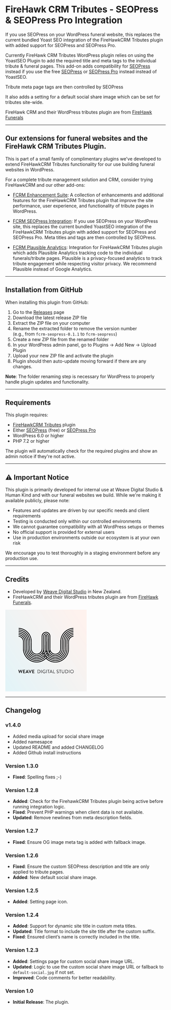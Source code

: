 # FireHawk CRM Tributes - SEOPress & SEOPress Pro Integration
 
If you use SEOPress on your WordPress funeral website, this replaces the current bundled Yoast SEO integration of the FireHawkCRM Tributes plugin with added support for SEOPress and SEOPress Pro.

Currently FireHawk CRM Tributes WordPress plugin relies on using the YoastSEO Plugin to add the required title and meta tags to the individual tribute & funeral pages.
This add-on adds compatibility for [SEOPress](https://wordpress.org/plugins/wp-seopress/) instead if you use the free [SEOPress](https://wordpress.org/plugins/wp-seopress/) or [SEOPress Pro](https://www.seopress.org/) instead instead of YoastSEO.

Tribute meta page tags are then controlled by SEOPress

It also adds a setting for a default social share image which can be set for tributes site-wide.

FireHawk CRM and their WordPress tributes plugin are from [FireHawk Funerals](https://firehawkfunerals.com)

---

## Our extensions for funeral websites and the FireHawk CRM Tributes Plugin.
This is part of a small family of complimentary plugins we've developed to extend FireHawkCRM Tributes functionality for our use building funeral websites in WordPress.

For a complete tribute management solution and CRM, consider trying FireHawkCRM and our other add-ons:

- [FCRM Enhancement Suite](https://github.com/weavedigitalstudio/fcrm-enhancement-suite):
A collection of enhancements and additional features for the FireHawkCRM Tributes plugin that improve the site performance, user experience, and functionality of tribute pages in WordPress.

- [FCRM SEOPress Integration](https://github.com/weavedigitalstudio/fcrm-seopress):
If you use SEOPress on your WordPress site, this replaces the current bundled YoastSEO integration of the FireHawkCRM Tributes plugin with added support for SEOPress and SEOPress Pro. Meta titles and tags are then controlled by SEOPress.

- [FCRM Plausible Analytics](https://github.com/weavedigitalstudio/fcrm-plausible-analytics):
Integration for FireHawkCRM Tributes plugin which adds Plausible Analytics tracking code to the individual funerals/tribute pages. Plausible is a privacy-focused analytics to track tribute engagement while respecting visitor privacy. We recommend Plausible instead of Google Analytics.

---

## Installation from GitHub
When installing this plugin from GitHub:
1. Go to the [Releases](https://github.com/weavedigitalstudio/fcrm-seopress/releases) page
2. Download the latest release ZIP file
3. Extract the ZIP file on your computer
4. Rename the extracted folder to remove the version number  
   (e.g., from `fcrm-seopress-0.1.1` to `fcrm-seopress`)
5. Create a new ZIP file from the renamed folder
6. In your WordPress admin panel, go to Plugins → Add New → Upload Plugin
7. Upload your new ZIP file and activate the plugin
8. Plugin should then auto-update moving forward if there are any changes.

**Note**: The folder renaming step is necessary for WordPress to properly handle plugin updates and functionality.

---

## Requirements

This plugin requires:
- [FireHawkCRM Tributes](https://firehawkfunerals.com) plugin
- Either [SEOPress](https://wordpress.org/plugins/wp-seopress/) (free) or [SEOPress Pro](https://www.seopress.org/)
- WordPress 6.0 or higher
- PHP 7.2 or higher

The plugin will automatically check for the required plugins and show an admin notice if they're not active.

---

## ⚠️ Important Notice

This plugin is primarily developed for internal use at Weave Digital Studio & Human Kind and with our  funeral websites we build. While we're making it available publicly, please note:

- Features and updates are driven by our specific needs and client requirements
- Testing is conducted only within our controlled environments
- We cannot guarantee compatibility with all WordPress setups or themes
- No official support is provided for external users
- Use in production environments outside our ecosystem is at your own risk

We encourage you to test thoroughly in a staging environment before any production use.

---

## Credits

- Developed by [Weave Digital Studio](https://weave.co.nz) in New Zealand.
- FireHawkCRM and their WordPress tributes plugin are from [FireHawk Funerals](https://firehawkfunerals.com).

![Plugin Icon](icon-256x256.png)

---

## Changelog

### v1.4.0
- Added media upload for social share image
- Added namesapce
- Updated README and added CHANGELOG
- Added Github install instructions

### Version 1.3.0
- **Fixed**: Spelling fixes ;-)

### Version 1.2.8
- **Added**: Check for the FirehawkCRM Tributes plugin being active before running integration logic.
- **Fixed**: Prevent PHP warnings when client data is not available.
- **Updated**: Remove newlines from meta description fields.

### Version 1.2.7
- **Fixed**: Ensure OG image meta tag is added with fallback image.

### Version 1.2.6
- **Fixed**: Ensure the custom SEOPress description and title are only applied to tribute pages.
- **Added**: New default social share image.

### Version 1.2.5
- **Added**: Setting page icon.

### Version 1.2.4
- **Added**: Support for dynamic site title in custom meta titles.
- **Updated**: Title format to include the site title after the custom suffix.
- **Fixed**: Ensured client’s name is correctly included in the title.

### Version 1.2.3
- **Added**: Settings page for custom social share image URL.
- **Updated**: Logic to use the custom social share image URL or fallback to `default-social.jpg` if not set.
- **Improved**: Code comments for better readability.

### Version 1.0
- **Initial Release**: The plugin.